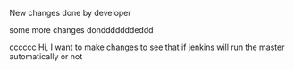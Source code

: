 New changes done by developer

some more changes dondddddddeddd


cccccc
Hi, I want to make changes to see that if jenkins will run the master automatically or not
